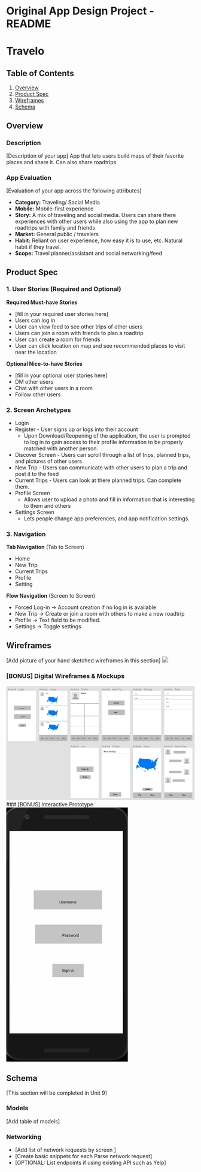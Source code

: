 Original App Design Project - README
===

# Travelo

## Table of Contents
1. [Overview](#Overview)
1. [Product Spec](#Product-Spec)
1. [Wireframes](#Wireframes)
2. [Schema](#Schema)

## Overview
### Description
[Description of your app]
App that lets users build maps of their favorite places and share it. Can also share roadtrips
### App Evaluation
[Evaluation of your app across the following attributes]
- **Category:** Traveling/ Social Media
- **Mobile:** Mobile-first experience
- **Story:** A mix of traveling and social media. Users can share there experiences with other users while also using the app to plan new roadtrips with family and friends
- **Market:** General public / travelers
- **Habit:** Reliant on user experience, how easy it is to use, etc. Natural habit if they travel.
- **Scope:** Travel planner/assistant and social networking/feed

## Product Spec

### 1. User Stories (Required and Optional)

**Required Must-have Stories**

* [fill in your required user stories here]
* Users can log in
* User can view feed to see other trips of other users
* Users can join a room with friends to plan a roadtrip
* User can create a room for friends
* User can click location on map and see recommended places to visit near the location

**Optional Nice-to-have Stories**

* [fill in your optional user stories here]
* DM other users
* Chat with other users in a room
* Follow other users

### 2. Screen Archetypes

* Login 
* Register - User signs up or logs into their account
   * Upon Download/Reopening of the application, the user is prompted to log in to gain access to their profile information to be properly matched with another person. 
* Discover Screen - Users can scroll through a list of trips, planned trips, and pictures of other users
* New Trip - Users can communicate with other users to plan a trip and post it to the feed
* Current Trips - Users can look at there planned trips. Can complete them.
* Profile Screen 
   * Allows user to upload a photo and fill in information that is interesting to them and others
* Settings Screen
   * Lets people change app preferences, and app notification settings.

### 3. Navigation

**Tab Navigation** (Tab to Screen)

* Home
* New Trip
* Current Trips
* Profile
* Setting

**Flow Navigation** (Screen to Screen)

* Forced Log-in -> Account creation if no log in is available
* New Trip -> Create or join a room with others to make a new roadtrip
* Profile -> Text field to be modified. 
* Settings -> Toggle settings

## Wireframes
[Add picture of your hand sketched wireframes in this section]
<img src="wireframe_drawing.png" width=600>

### [BONUS] Digital Wireframes & Mockups
<img src="wireframe_pic.png" width=600>
### [BONUS] Interactive Prototype
<img src='wireframe.gif' title='Wireframe Walkthrough' width='' alt='Wireframe Walkthrough' />

## Schema 
[This section will be completed in Unit 9]
### Models
[Add table of models]
### Networking
- [Add list of network requests by screen ]
- [Create basic snippets for each Parse network request]
- [OPTIONAL: List endpoints if using existing API such as Yelp]
